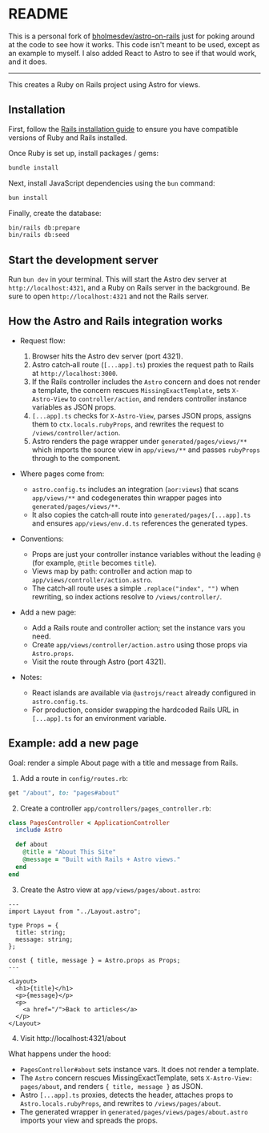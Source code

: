 # README

This is a personal fork of [bholmesdev/astro-on-rails](https://github.com/bholmesdev/astro-on-rails) just for poking around at the code to see how it works. This code isn't meant to be used, except as an example to myself. I also added React to Astro to see if that would work, and it does.

---

This creates a Ruby on Rails project using Astro for views.

## Installation

First, follow the [Rails installation guide](https://guides.rubyonrails.org/getting_started.html#creating-a-new-rails-project-installing-rails) to ensure you have compatible versions of Ruby and Rails installed.

Once Ruby is set up, install packages / gems:

```bash
bundle install
```

Next, install JavaScript dependencies using the `bun` command:

```bash
bun install
```

Finally, create the database:

```bash
bin/rails db:prepare
bin/rails db:seed
```

## Start the development server

Run `bun dev` in your terminal. This will start the Astro dev server at `http://localhost:4321`, and a Ruby on Rails server in the background. Be sure to open `http://localhost:4321` and not the Rails server.

## How the Astro and Rails integration works

- Request flow:
  1. Browser hits the Astro dev server (port 4321).
  2. Astro catch‑all route (`[...app].ts`) proxies the request path to Rails at `http://localhost:3000`.
  3. If the Rails controller includes the `Astro` concern and does not render a template, the concern rescues `MissingExactTemplate`, sets `X-Astro-View` to `controller/action`, and renders controller instance variables as JSON props.
  4. `[...app].ts` checks for `X-Astro-View`, parses JSON props, assigns them to `ctx.locals.rubyProps`, and rewrites the request to `/views/controller/action`.
  5. Astro renders the page wrapper under `generated/pages/views/**` which imports the source view in `app/views/**` and passes `rubyProps` through to the component.

- Where pages come from:
  - `astro.config.ts` includes an integration (`aor:views`) that scans `app/views/**` and codegenerates thin wrapper pages into `generated/pages/views/**`.
  - It also copies the catch‑all route into `generated/pages/[...app].ts` and ensures `app/views/env.d.ts` references the generated types.

- Conventions:
  - Props are just your controller instance variables without the leading `@` (for example, `@title` becomes `title`).
  - Views map by path: controller and action map to `app/views/controller/action.astro`.
  - The catch‑all route uses a simple `.replace("index", "")` when rewriting, so index actions resolve to `/views/controller/`.

- Add a new page:
  - Add a Rails route and controller action; set the instance vars you need.
  - Create `app/views/controller/action.astro` using those props via `Astro.props`.
  - Visit the route through Astro (port 4321).

- Notes:
  - React islands are available via `@astrojs/react` already configured in `astro.config.ts`.
  - For production, consider swapping the hardcoded Rails URL in `[...app].ts` for an environment variable.

## Example: add a new page

Goal: render a simple About page with a title and message from Rails.

1) Add a route in `config/routes.rb`:

```ruby
get "/about", to: "pages#about"
```

2) Create a controller `app/controllers/pages_controller.rb`:

```ruby
class PagesController < ApplicationController
  include Astro

  def about
    @title = "About This Site"
    @message = "Built with Rails + Astro views."
  end
end
```

3) Create the Astro view at `app/views/pages/about.astro`:

```astro
---
import Layout from "../Layout.astro";

type Props = {
  title: string;
  message: string;
};

const { title, message } = Astro.props as Props;
---

<Layout>
  <h1>{title}</h1>
  <p>{message}</p>
  <p>
    <a href="/">Back to articles</a>
  </p>
</Layout>
```

4) Visit http://localhost:4321/about

What happens under the hood:
- `PagesController#about` sets instance vars. It does not render a template.
- The `Astro` concern rescues MissingExactTemplate, sets `X-Astro-View: pages/about`, and renders `{ title, message }` as JSON.
- Astro `[...app].ts` proxies, detects the header, attaches props to `Astro.locals.rubyProps`, and rewrites to `/views/pages/about`.
- The generated wrapper in `generated/pages/views/pages/about.astro` imports your view and spreads the props.
